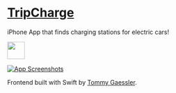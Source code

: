 # [TripCharge](https://itunes.apple.com/us/app/trip-charge-map-stations-along/id1186368321?ls=1&mt=8)
iPhone App that finds charging stations for electric cars!

[<img src="https://tommygaessler.com/assets/images/projects/appstore.svg" height="40">](https://itunes.apple.com/us/app/trip-charge-map-stations-along/id1186368321?ls=1&mt=8)

[![App Screenshots](http://tommygaessler.com/assets/images/projects/tripcharge.png?update=true)](https://itunes.apple.com/us/app/trip-charge-map-stations-along/id1186368321?ls=1&mt=8)

Frontend built with Swift by [Tommy Gaessler](https://github.com/tommygaessler/tripcharge).
